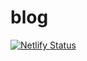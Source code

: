 # blog

[![Netlify Status](https://api.netlify.com/api/v1/badges/97b2b6fa-38e7-472b-a6cc-5ba88db2ad22/deploy-status)](https://app.netlify.com/sites/tkdodo/deploys)
